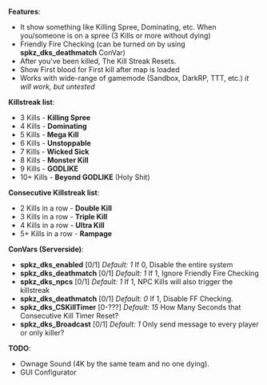 **Features**:

*   It show something like Killing Spree, Dominating, etc. When you/someone is on a spree (3 Kills or more without dying)
*   Friendly Fire Checking (can be turned on by using **spkz_dks_deathmatch** ConVar)
*   After you've been killed, The Kill Streak Resets.
*   Show First blood for First kill after map is loaded
*   Works with wide-range of gamemode (Sandbox, DarkRP, TTT, etc.) *it will work, but untested*

**Killstreak list**:

*   3 Kills - **Killing Spree**
*   4 Kills - **Dominating**
*   5 Kills - **Mega Kill**
*   6 Kills - **Unstoppable**
*   7 Kills - **Wicked Sick**
*   8 Kills - **Monster Kill**
*   9 Kills - **GODLIKE**
*   10+ Kills - **Beyond GODLIKE** (Holy Shit)

**Consecutive Killstreak list**:

*   2 Kills in a row - **Double Kill**
*   3 Kills in a row - **Triple Kill**
*   4 Kills in a row - **Ultra Kill**
*   5+ Kills in a row - **Rampage**

**ConVars (Serverside)**:  
*   **spkz_dks_enabled** [0/1] *Default: 1* If 0, Disable the entire system  
*   **spkz_dks_deathmatch** [0/1] *Default: 1* If 1, Ignore Friendly Fire Checking  
*   **spkz_dks_npcs** [0/1] *Default: 1* If 1, NPC Kills will also trigger the killstreak  
*   **spkz_dks_deathmatch** [0/1] *Default: 0* If 1, Disable FF Checking.  
*   **spkz_dks_CSKillTimer** [0-???] *Default: 15* How Many Seconds that Consecutive Kill Timer Reset?  
*   **spkz_dks_Broadcast** [0/1] *Default: 1* Only send message to every player or only killer?  

**TODO**:  
*   Ownage Sound (4K by the same team and no one dying).  
*   GUI Configurator
